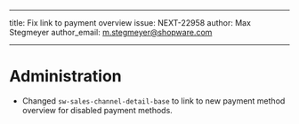 ---
title: Fix link to payment overview
issue: NEXT-22958
author: Max Stegmeyer
author_email: m.stegmeyer@shopware.com
___
# Administration
* Changed `sw-sales-channel-detail-base` to link to new payment method overview for disabled payment methods.
